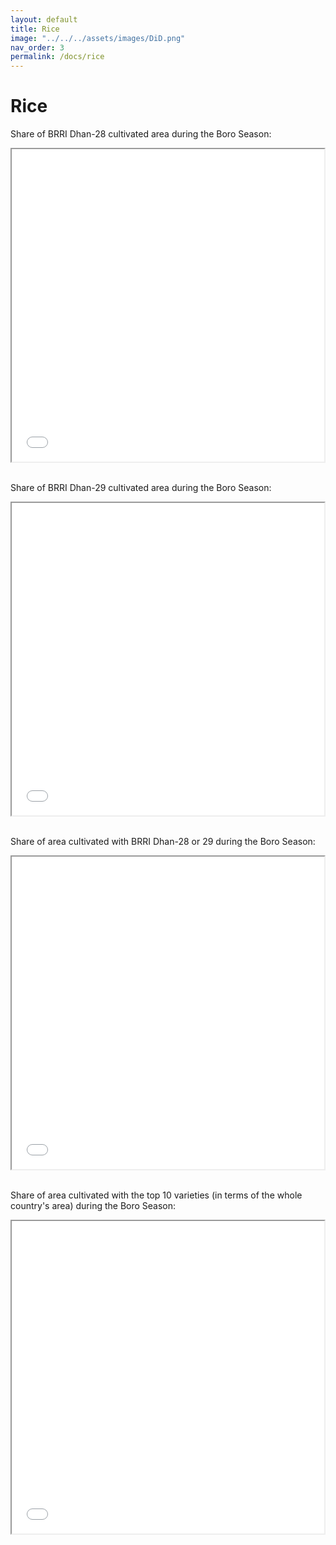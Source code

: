 ```yaml
---
layout: default
title: Rice
image: "../../../assets/images/DiD.png"
nav_order: 3
permalink: /docs/rice
---
```


# Rice
Share of BRRI Dhan-28 cultivated area during the Boro Season:
<iframe src="brri_28.html" height="500" width="500"> Rice </iframe>

<br>
<br>

Share of BRRI Dhan-29 cultivated area during the Boro Season:
<iframe src="brri_29.html" height="500" width="500"> Rice </iframe>

<br>
<br>

Share of area cultivated with BRRI Dhan-28 or 29 during the Boro Season:
<iframe src="either_28_29.html" height="500" width="500"> Rice </iframe>

<br>
<br>

Share of area cultivated with the top 10 varieties (in terms of the whole country's area) during the Boro Season:
<iframe src="total_major.html" height="500" width="500"> Rice </iframe>
